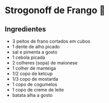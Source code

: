 #  Strogonoff de Frango :chicken:





## Ingredientes

- 3 peitos de frano cortados em cubos
- 1 dente de alho picado
- sal e pimenta a gosto
- 1 cebola picada
- 2 colheres (sopa) de maionese
- 1 colher de manteiga
- 1/2 copo de ketcup
- 1/3 copo de mostarda
- 1 copo de cogumelos
- 1 copo de creme de leite
- batata alha a gosto







